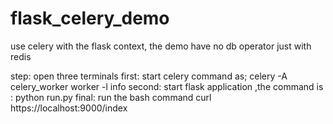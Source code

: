 # flask_celery_demo
use celery with the flask context, the demo have no db operator just with redis


step: open three terminals
   first: start celery command as;
        celery -A celery_worker worker -l info
   second: start flask application ,the command is :
        python run.py
   final: run the bash command 
        curl https://localhost:9000/index
        
